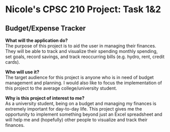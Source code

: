 # Nicole's CPSC 210 Project: Task 1&2 
## Budget/Expense Tracker

**What will the application do?** <br>
The purpose of this project is to aid the user in managing their finances. 
They will be able to track and visualize their spending monthly spending,
set goals, record savings, and track reoccurring bills (e.g. hydro, rent, credit cards).


**Who will use it?**<br>
The target audience for this project is anyone who is in need of budget 
management and planning. I would also like to focus the implementation of this 
project to the average college/university student.


**Why is this project of interest to me?**   <br>
As a university student, being on a budget and managing my finances
is extremely important for day-to-day life. This project gives me the 
opportunity to implement something beyond just an Excel spreadsheet and 
will help me and (hopefully) other people to visualize and track their finances.

